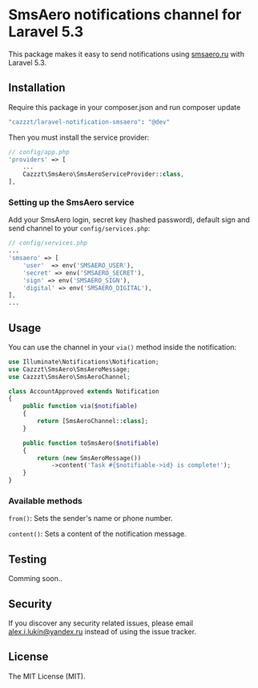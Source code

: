 # SmsAero notifications channel for Laravel 5.3

This package makes it easy to send notifications using [smsaero.ru](//smsaero.ru)  with Laravel 5.3.

## Installation

Require this package in your composer.json and run composer update

```bash
"cazzzt/laravel-notification-smsaero": "@dev"
```

Then you must install the service provider:
```php
// config/app.php
'providers' => [
    ...
    Cazzzt\SmsAero\SmsAeroServiceProvider::class,
],
```

### Setting up the SmsAero service

Add your SmsAero login, secret key (hashed password), default sign and send channel to your `config/services.php`:

```php
// config/services.php
...
'smsaero' => [
    'user'  => env('SMSAERO_USER'),
    'secret' => env('SMSAERO_SECRET'),
    'sign' => env('SMSAERO_SIGN'),
    'digital' => env('SMSAERO_DIGITAL'),
],
...
```

## Usage

You can use the channel in your `via()` method inside the notification:

```php
use Illuminate\Notifications\Notification;
use Cazzzt\SmsAero\SmsAeroMessage;
use Cazzzt\SmsAero\SmsAeroChannel;

class AccountApproved extends Notification
{
    public function via($notifiable)
    {
        return [SmsAeroChannel::class];
    }

    public function toSmsAero($notifiable)
    {
        return (new SmsAeroMessage())
            ->content('Task #{$notifiable->id} is complete!');
    }
}
```

### Available methods

`from()`: Sets the sender's name or phone number.

`content()`: Sets a content of the notification message.

## Testing

Comming soon..

## Security

If you discover any security related issues, please email alex.i.lukin@yandex.ru instead of using the issue tracker.


## License

The MIT License (MIT).
